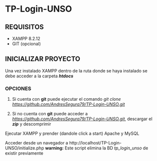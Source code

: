# TP-Login-UNSO

## REQUISITOS 

- XAMPP 8.2.12
- GIT (opcional)

## INICIALIZAR PROYECTO

Una vez instalado XAMPP dentro de la ruta donde se haya instalado se debe acceder a la carpeta ***htdocs*** 

### OPCIONES

1. Si cuenta con **git** puede ejecutar el comando *git clone https://github.com/AndresSegura79/TP-Login-UNSO.git*

2. Si no cuenta con **git** puede acceder a *https://github.com/AndresSegura79/TP-Login-UNSO.git*,  descargar el ***zip*** y descomprimir

Ejecutar XAMPP y prender (dandole click a start) Apache y MySQL

Acceder desde un navegador a http://localhost/TP-Login-UNSO/initialize.php **warning:** Este script elimina la BD *tp_login_unso* de existir previamente


